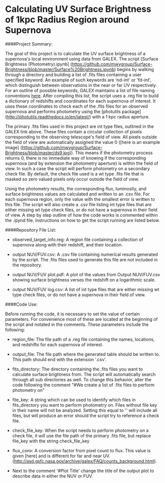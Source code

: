 # Calculating UV Surface Brightness of 1kpc Radius Region around Supernova

####Project Summary:

The goal of this project is to calculate the UV surface brightness of a supernova's local environment using data from GALEX. The script [Surface Brightness (Photometry).ipynb] (https://github.com/mwvgroup/Surface-Brightness/blob/master/Surface%20Brightness.ipynb) begins by walking through a directory and building a list of .fits files containing a user specified keyword. An example of such keywords are 'nd-int' or 'fd-int', which distinguish between observations in the near or far UV respectively. For an outline of possible keywords, GALEX maintains a list of file naming conventions [here](http://galex.stsci.edu/gr6/?page=ddfaq). After compiling this list, the script uses a .reg file to build a dictionary of redshifts and coordinates for each supernova of interest. It uses these coordinates to check each of the .fits files for an observed supernova and performs photometry using the [photutils package] (http://photutils.readthedocs.io/en/latest/) with a 1 kpc radius aperture. 

The primary .fits files used in this project are int type files, outlined in the GALEX link above. These files contain a circular collection of pixels corresponding to the observing telescope's field of view. All pixels outside the field of view are automatically assigned the value 0 ([here is an example image] (https://github.com/mwvgroup/Surface-Brightness/blob/master/ds9.jpg)). This means if the photometry process returns 0, there is no immediate way of knowing if the corresponding supernova (and by extension the photometry aperture) is within the field of view. In such a case the script will perform photometry on a secondary check file. By default, the check file used is a wt type .fits file that is masked so zero valued pixels only occur outside the field of view.

Using the photometry results, the corresponding flux, luminosity, and surface brightness values are calculated and written to an .csv file. For each supernova region, only the value with the smallest error is written to this file. The script will also create a .csv file listing int type files that are either missing wt type check files, or do not have a supernova in their field of view. A step by step outline of how the code works is commented within the .ipynd file. Instructions on how to get the script running are listed below.


####Repository File List:

* observed_target_info.reg: A region file containing a collection of supernova along with their redshift, and their location.

* output NUV/FUV.csv: A .csv file containing numerical results generated by the script. The .fits files used to generate this file are not included in the repository.

* output NUV/FUV plot.pdf: A plot of the values from Output NUV/FUV.csv showing surface brightness verses the redshift on a logarithmic scale.

* output NUV/FUV log.csv: A list of int type files that are either missing wt type check files, or do not have a supernova in their field of view.

####Code Use:

Before running the code, it is necessary to set the value of certain parameters. For convenience most of these are located at the beginning of the script and notated in the comments. These parameters include the following:

* region_file: The file path of a .reg file containing the names, locations, and redshifts for each supernova of interest.

* output_file: The file path where the generated table should be written to. This path should end with the extension '.csv'.

* fits_directory: The directory containing the .fits files you want to calculate surface brightness from. The script will automatically search through all sub directories as well. To change this behavior, alter the code following the comment "#We create a list of .fits files to perform photometry on"

* file_key: A string which can be used to identify which files in fits_directory you want to perform photometry on. Files without file key in their name will not be analyzed. Setting this equal to '' will include all files, but will produce an error should the script try to reference a check file.

* check_file_key: When the script needs to perform photometry on a check file, it will use the file path of the primary .fits file, but replace file_key with the string check_file_key

* flux_conv: A conversion factor from pixel count to flux. This value is given [here] and is different for far and near UV. (http://asd.gsfc.nasa.gov/archive/galex/FAQ/counts_background.html).

* Next to the comment '#Plot Title' change the title of the output plot to describe data in either the NUV or FUV. 


